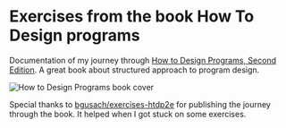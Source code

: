 # Exercises from the book How To Design programs

Documentation of my journey through [How to Design Programs, Second Edition](https://htdp.org). A great book about structured approach to program design.

![How to Design Programs book cover](https://htdp.org/htdp-2e-cover.gif)

Special thanks to [bgusach/exercises-htdp2e](https://github.com/bgusach/exercises-htdp2e) for publishing the journey through the book. It helped when I got stuck on some exercises.
